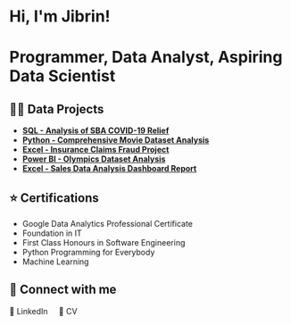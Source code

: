 <h1>Hi, I'm Jibrin!</h1>
<h1><a>Programmer</a>, <a>Data Analyst</a>, <a>Aspiring Data Scientist</a></h1>

<h2>👨‍💻 Data Projects</h2>

- **[SQL - Analysis of SBA COVID-19 Relief](https://github.com/Adnanisme/SQL-Analysis-Trends-and-Impacts-of-SBA-s-PPP-Loans/blob/main/README.md)**
- **[Python - Comprehensive Movie Dataset Analysis](https://github.com/Adnanisme/Python-Movies-Project/blob/main/vertopal.com_Python_Movies_Project.pdf)**
- **[Excel - Insurance Claims Fraud Project](https://github.com/Adnanisme/Insurance-Claims-Fraud-Project)**
- **[Power BI - Olympics Dataset Analysis](https://github.com/Adnanisme/Olympics-PowerBI-Report/blob/main/README.md)**
- **[Excel - Sales Data Analysis Dashboard Report](https://github.com/Adnanisme/Kinetix-Ventures-Sales-Data-Analysis-Dashboard-Report/blob/main/README.md)**

## :star: Certifications

- Google Data Analytics Professional Certificate  
- Foundation in IT  
- First Class Honours in Software Engineering  
- Python Programming for Everybody  
- Machine Learning  

<h2>🤳 Connect with me</h2>

<a href="https://www.linkedin.com/in/jibrin-tijjani-388b07250/" style="text-decoration: none;">
    🔗 LinkedIn
</a>
&nbsp;&nbsp;&nbsp;
<a href="https://azure-sandy-84.tiiny.site/" style="text-decoration: none;">
    📄 CV
</a>




